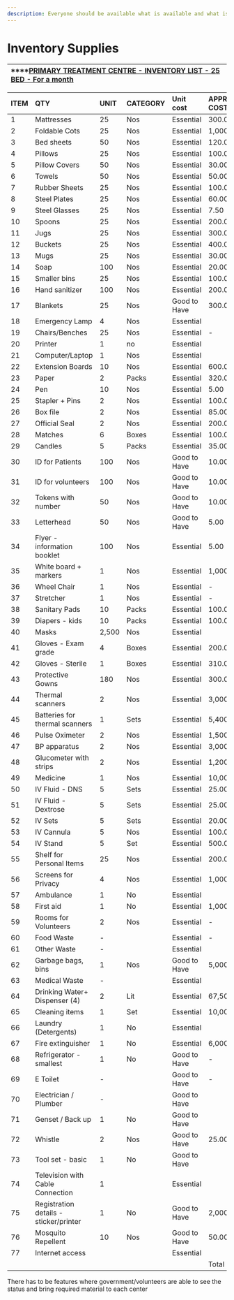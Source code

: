 ```yaml
---
description: Everyone should be available what is available and what is not available
---
```


# Inventory Supplies

| \*\*\*\*[**PRIMARY TREATMENT CENTRE - INVENTORY LIST - 25 BED - For a month**](https://docs.google.com/spreadsheets/d/18Una-qxyYzdRw7zO6jPZCncY51O5ZocEurSXAMDBc3k/edit?usp=sharing) |
| :--- |


| ITEM |  QTY | UNIT | CATEGORY |  Unit cost |  APPROX. COST |  |
| :--- | :--- | :--- | :--- | :--- | :--- | :--- |
| 1 | Mattresses |  25 | Nos | Essential |  300.00 |  7,500.00 |
| 2 | Foldable Cots |  25 | Nos | Essential |  1,000.00 |  25,000.00 |
| 3 | Bed sheets |  50 | Nos | Essential |  120.00 |  6,000.00 |
| 4 | Pillows |  25 | Nos | Essential |  100.00 |  2,500.00 |
| 5 | Pillow Covers |  50 | Nos | Essential |  30.00 |  1,500.00 |
| 6 | Towels |  50 | Nos | Essential |  50.00 |  2,500.00 |
| 7 | Rubber Sheets |  25 | Nos | Essential |  100.00 |  2,500.00 |
| 8 | Steel Plates |  25 | Nos | Essential |  60.00 |  1,500.00 |
| 9 | Steel Glasses |  25 | Nos | Essential |  7.50 |  187.50 |
| 10 | Spoons |  25 | Nos | Essential |  200.00 |  5,000.00 |
| 11 | Jugs |  25 | Nos | Essential |  300.00 |  7,500.00 |
| 12 | Buckets |  25 | Nos | Essential |  400.00 |  10,000.00 |
| 13 | Mugs |  25 | Nos | Essential |  30.00 |  750.00 |
| 14 | Soap |  100 | Nos | Essential |  20.00 |  2,000.00 |
| 15 | Smaller bins |  25 | Nos | Essential |  100.00 |  2,500.00 |
| 16 | Hand sanitizer |  100 | Nos | Essential |  200.00 |  20,000.00 |
| 17 | Blankets |  25 | Nos | Good to Have |  300.00 |  7,500.00 |
| 18 | Emergency Lamp |  4 | Nos | Essential |  |  - |
| 19 | Chairs/Benches |  25 | Nos | Essential |  - |  - |
| 20 | Printer |  1 | no | Essential |  |  - |
| 21 | Computer/Laptop |  1 | Nos | Essential |  |  - |
| 22 | Extension Boards |  10 | Nos | Essential |  600.00 |  6,000.00 |
| 23 | Paper |  2 | Packs | Essential |  320.00 |  640.00 |
| 24 | Pen |  10 | Nos | Essential |  5.00 |  50.00 |
| 25 | Stapler + Pins |  2 | Nos | Essential |  100.00 |  200.00 |
| 26 | Box file |  2 | Nos | Essential |  85.00 |  170.00 |
| 27 | Official Seal |  2 | Nos | Essential |  200.00 |  400.00 |
| 28 | Matches |  6 | Boxes | Essential |  100.00 |  600.00 |
| 29 | Candles |  5 | Packs | Essential |  35.00 |  175.00 |
| 30 | ID for Patients |  100 | Nos | Good to Have |  10.00 |  1,000.00 |
| 31 | ID for volunteers |  100 | Nos | Good to Have |  10.00 |  1,000.00 |
| 32 | Tokens with number |  50 | Nos | Good to Have |  10.00 |  500.00 |
| 33 | Letterhead |  50 | Nos | Good to Have |  5.00 |  250.00 |
| 34 | Flyer - information booklet |  100 | Nos | Essential |  5.00 |  500.00 |
| 35 | White board + markers |  1 | Nos | Essential |  1,000.00 |  1,000.00 |
| 36 | Wheel Chair |  1 | Nos | Essential |  - |  - |
| 37 | Stretcher |  1 | Nos | Essential |  - |  - |
| 38 | Sanitary Pads |  10 | Packs | Essential |  100.00 |  1,000.00 |
| 39 | Diapers - kids |  10 | Packs | Essential |  100.00 |  1,000.00 |
| 40 | Masks |  2,500 | Nos | Essential |  |  - |
| 41 | Gloves - Exam grade |  4 | Boxes | Essential |  200.00 |  800.00 |
| 42 | Gloves - Sterile |  1 | Boxes | Essential |  310.00 |  310.00 |
| 43 | Protective Gowns |  180 | Nos | Essential |  300.00 |  54,000.00 |
| 44 | Thermal scanners |  2 | Nos | Essential |  3,000.00 |  6,000.00 |
| 45 | Batteries for thermal scanners |  1 | Sets | Essential |  5,400.00 |  5,400.00 |
| 46 | Pulse Oximeter |  2 | Nos | Essential |  1,500.00 |  3,000.00 |
| 47 | BP apparatus |  2 | Nos | Essential |  3,000.00 |  6,000.00 |
| 48 | Glucometer with strips |  2 | Nos | Essential |  1,200.00 |  2,400.00 |
| 49 | Medicine |  1 | Nos | Essential |  10,000.00 |  10,000.00 |
| 50 | IV Fluid - DNS |  5 | Sets | Essential |  25.00 |  125.00 |
| 51 | IV Fluid - Dextrose |  5 | Sets | Essential |  25.00 |  125.00 |
| 52 | IV Sets |  5 | Sets | Essential |  20.00 |  100.00 |
| 53 | IV Cannula |  5 | Nos | Essential |  100.00 |  500.00 |
| 54 | IV Stand |  5 | Set | Essential |  500.00 |  2,500.00 |
| 55 | Shelf for Personal Items |  25 | Nos | Essential |  200.00 |  5,000.00 |
| 56 | Screens for Privacy |  4 | Nos | Essential |  1,000.00 |  4,000.00 |
| 57 | Ambulance |  1 | No | Essential |  |  - |
| 58 | First aid |  1 | No | Essential |  1,000.00 |  1,000.00 |
| 59 | Rooms for Volunteers |  2 | Nos | Essential |  - |  - |
| 60 | Food Waste |  - |  | Essential |  - |  - |
| 61 | Other Waste |  - |  | Essential |  |  - |
| 62 | Garbage bags, bins |  1 | Nos | Good to Have |  5,000.00 |  5,000.00 |
| 63 | Medical Waste |  - |  | Essential |  |  - |
| 64 | Drinking Water+ Dispenser \(4\) |  2 | Lit | Essential |  67,500.00 |  135,000.00 |
| 65 | Cleaning items |  1 | Set | Essential |  10,000.00 |  10,000.00 |
| 66 | Laundry \(Detergents\) |  1 | No | Essential |  |  - |
| 67 | Fire extinguisher |  1 | No | Essential |  6,000.00 |  6,000.00 |
| 68 | Refrigerator - smallest |  1 | No | Good to Have |  - |  - |
| 69 | E Toilet |  - |  | Good to Have |  - |  - |
| 70 | Electrician / Plumber |  - |  | Good to Have |  |  - |
| 71 | Genset / Back up |  1 | No | Good to Have |  |  - |
| 72 | Whistle |  2 | Nos | Good to Have |  25.00 |  50.00 |
| 73 | Tool set - basic |  1 | No | Good to Have |  |  - |
| 74 | Television with Cable Connection |  1 |  | Essential |  |  - |
| 75 | Registration details - sticker/printer |  1 | No | Good to Have |  2,000.00 |  2,000.00 |
| 76 | Mosquito Repellent |  10 | Nos | Good to Have |  50.00 |  500.00 |
| 77 | Internet access |  |  | Essential |  |  |
|  |  |  |  |  |  Total |  378,732.50 |

There has to be features where government/volunteers are able to see the status and bring required material to each center

